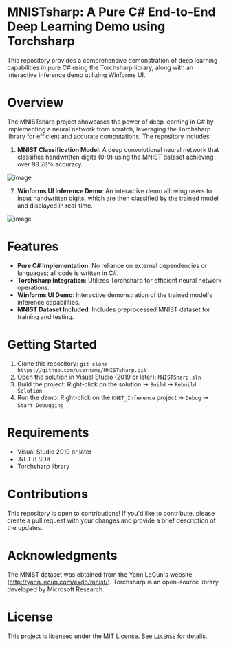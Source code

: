 # **MNISTsharp: A Pure C# End-to-End Deep Learning Demo using Torchsharp**

This repository provides a comprehensive demonstration of deep learning capabilities in pure C# using the Torchsharp library, along with an interactive inference demo utilizing Winforms UI.

# **Overview**

The MNISTsharp project showcases the power of deep learning in C# by implementing a neural network from scratch, leveraging the Torchsharp library for efficient and accurate computations. The repository includes:

1. **MNIST Classification Model**: A deep convolutional neural network that classifies handwritten digits (0-9) using the MNIST dataset achieving over 98.78% accuracy.

![image](https://github.com/kerodkibatu/MNISTsharp/assets/88666160/5d45d922-466f-4a2b-8515-ac9157f44d47)

2. **Winforms UI Inference Demo**: An interactive demo allowing users to input handwritten digits, which are then classified by the trained model and displayed in real-time.

![image](https://github.com/kerodkibatu/MNISTsharp/assets/88666160/969dbb76-e9ec-45de-b6de-d2c4367915a9)

# **Features**

* **Pure C# Implementation**: No reliance on external dependencies or languages; all code is written in C#.
* **Torchsharp Integration**: Utilizes Torchsharp for efficient neural network operations.
* **Winforms UI Demo**: Interactive demonstration of the trained model's inference capabilities.
* **MNIST Dataset Included**: Includes preprocessed MNIST dataset for training and testing.

# **Getting Started**

1. Clone this repository: `git clone https://github.com/username/MNISTsharp.git`
2. Open the solution in Visual Studio (2019 or later): `MNISTSharp.sln`
3. Build the project: Right-click on the solution -> `Build` -> `Rebuild Solution`
4. Run the demo: Right-click on the `KNET_Inference` project -> `Debug` -> `Start Debugging`

# **Requirements**

* Visual Studio 2019 or later
* .NET 8 SDK
* Torchsharp library

# **Contributions**

This repository is open to contributions! If you'd like to contribute, please create a pull request with your changes and provide a brief description of the updates.

# **Acknowledgments**

The MNIST dataset was obtained from the Yann LeCun's website (http://yann.lecun.com/exdb/mnist/). Torchsharp is an open-source library developed by Microsoft Research.

# **License**

This project is licensed under the MIT License. See [`LICENSE`](LICENSE.txt) for details.
